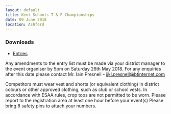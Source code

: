 ```yaml
---
layout: default
title: Kent Schools T & F Championships
date: 09 June 2018
location: Ashford
---
```


<div class="panel panel-info">
    <div class="panel-heading">
        <h3 class="panel-title">Downloads</h3>
    </div>
    <div class="panel-body">
        <ul>
            <li><a href="/files/events/17-18/2018-06-09-kent-schools-t-and-f-championships/2018-Age-Group-Championship-Entry-List.pdf">Entries</a></li>
        </ul>
    </div>
</div>

Any amendments to the entry list must be made via your district manager to the event organiser by 5pm on Saturday 26th May 2018. For any enquiries after this date please contact Mr. Iain Presnell -  ijkl.presnell@btinternet.com

Competitors must wear vest and shorts (or equivalent clothing) in district colours or other approved clothing, such as club or school vests. In accordance with ESAA rules, crop tops are not permitted to be worn. Please report to the registration area at least one hour before your event(s) Please bring 8 safety pins to attach your numbers.